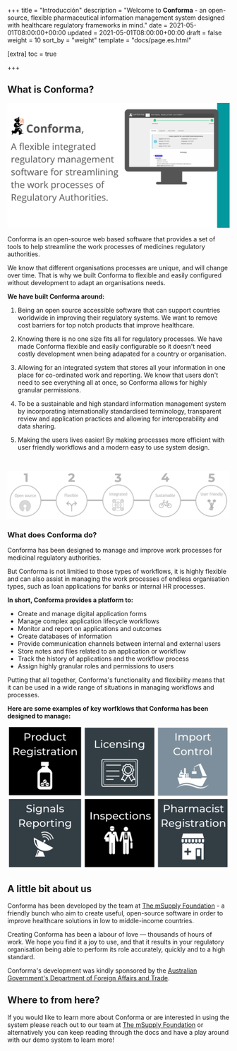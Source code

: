 +++
title = "Introducción"
description = "Welcome to **Conforma** - an open-source, flexible pharmaceutical information management system designed with healthcare regulatory frameworks in mind."
date = 2021-05-01T08:00:00+00:00
updated = 2021-05-01T08:00:00+00:00
draft = false
weight = 10
sort_by = "weight"
template = "docs/page.es.html"

[extra]
toc = true

+++

## What is Conforma?

![header](/docs/about/demo/cc.png)

Conforma is an open-source web based software that provides a set of tools to help streamline the work processes of medicines regulatory authorities.

We know that different organisations processes are unique, and will change over time. That is why we built Conforma to flexible and easily configured without development to adapt an organisations needs. 

**We have built Conforma around:**

1. Being an open source accessible software that can support countries worldwide in improving their regulatory systems. We want to remove cost barriers for top notch products that improve healthcare.

2. Knowing there is no one size fits all for regulatory processes. We have made Conforma flexible and easily configurable so it doesn't need costly development wnen being adapated for a country or organisation.

3. Allowing for an integrated system that stores all your information in one place for co-ordinated work and reporting. We know that users don't need to see everything all at once, so Conforma allows for highly granular permissions.

4. To be a sustainable and high standard information management system by incorporating internationally standardised terminology, transparent review and application practices and allowing for interoperability and data sharing.

5. Making the users lives easier! By making processes more efficient with  user friendly workflows and a modern easy to use system design.  

<br>

![header](/docs/about/demo/de.png)


### What does Conforma do?

Conforma has been designed to manage and improve work processes for medicinal regulatory authorities. 

But Conforma is not limitied to those types of workflows, it is highly flexible and can also assist in managing the work processes of endless organisation types, such as loan applications for banks or internal HR processes. 

**In short, Conforma provides a platform to:**

- Create and manage digital application forms
- Manage complex application lifecycle workflows
- Monitor and report on applications and outcomes
- Create databases of information
- Provide communication channels between internal and external users
- Store notes and files related to an application or workflow
- Track the history of applications and the workflow process
- Assign highly granular roles and permissions to users

Putting that all together, Conforma's functionality and flexibility means that it can be used in a wide range of situations in managing workflows and processes.

**Here are some examples of key worfklows that Conforma has been designed to manage:**

![header](/docs/about/demo/ww.png)


## A little bit about us

Conforma has been developed by the team at [The mSupply Foundation](https://msupply.foundation/about) - a friendly bunch who aim to create useful, open-source software in order to improve healthcare solutions in low to middle-income countries. 

Creating Conforma has been a labour of love — thousands of hours of work. We hope you find it a joy to use, and that it results in your regulatory organisation being able to perform its role accurately, quickly and to a high standard.

Conforma's development was kindly sponsored by the [Australian Government's Department of Foreign Affairs and Trade](https://www.dfat.gov.au/).

## Where to from here?

If you would like to learn more about Conforma or are interested in using the system please reach out to our team at [The mSupply Foundation](https://msupply.foundation/) or alternatively you can keep reading through the docs and have a play around with our demo system to learn more!
